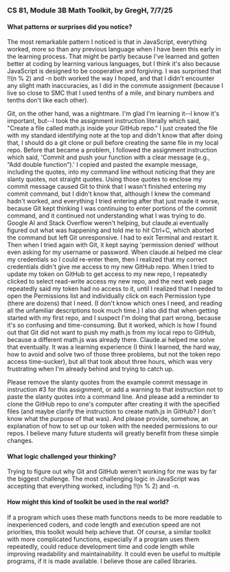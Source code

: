 ### **CS 81, Module 3B Math Toolkit, by GregH, 7/7/25**

#### What patterns or surprises did you notice?  
The most remarkable pattern I noticed is that in JavaScript, everything worked, more so than any previous language when I have been this early in the learning process. That might be partly because I've learned and gotten better at coding by learning various languages, but I think it's also because JavaScript is designed to be cooperative and forgiving. I was surprised that !!(n % 2) and -n both worked the way I hoped, and that I didn't encounter any slight math inaccuracies, as I did in the commute assignment (because I live so close to SMC that I used tenths of a mile, and binary numbers and tenths don't like each other).  

Git, on the other hand, was a nightmare. I'm glad I'm learning it--I know it's important, but--I took the assignment instruction literally which said, "Create a file called math.js inside your GitHub repo." I just created the file with my standard identifying note at the top and didn't know that after doing that, I should do a git clone or pull before creating the same file in my local repo. Before that became a problem, I followed the assignment instruction which said, 'Commit and push your function with a clear message (e.g., “Add double function”).' I copied and pasted the example message, including the quotes, into my command line without noticing that they are slanty quotes, not straight quotes. Using those quotes to enclose my commit message caused Git to think that I wasn't finished entering my commit command, but I didn't know that, although I knew the command hadn't worked, and everything I tried entering after that just made it worse, because Git kept thinking I was continuing to enter portions of the commit command, and it continued not understanding what I was trying to do. Google AI and Stack Overflow weren't helping, but claude.ai eventually figured out what was happening and told me to hit Ctrl+C, which aborted the command but left Git unresponsive. I had to exit Terminal and restart it. Then when I tried again with Git, it kept saying 'permission denied' without even asking for my username or password. When claude.ai helped me clear my credentials so I could re-enter them, then I realized that my correct credentials didn't give me access to my new GitHub repo. When I tried to update my token on GitHub to get access to my new repo, I repeatedly clicked to select read-write access my new repo, and the next web page repeatedly said my token had no access to it, until I realized that I needed to open the Permissions list and individually click on each Permission type (there are dozens) that I need. (I don't know which ones I need, and reading all the unfamiliar descriptions took much time.) I also did that when getting started with my first repo, and I suspect I'm doing that part wrong, because it's so confusing and time-consuming. But it worked, which is how I found out that Git did not want to push my math.js from my local repo to GitHub, because a different math.js was already there. Claude.ai helped me solve that eventually. It was a learning experience (I think I learned, the hard way, how to avoid and solve two of those three problems, but not the token repo access time-sucker), but all that took about three hours, which was very frustrating when I'm already behind and trying to catch up.

Please remove the slanty quotes from the example commit message in instruction #3 for this assignment, or add a warning to that instruction not to paste the slanty quotes into a command line. And please add a reminder to clone the GitHub repo to one's computer after creating it with the specified files (and maybe clarify the instruction to create math.js in GitHub? I don't know what the purpose of that was). And please provide, somehow, an explanation of how to set up our token with the needed permissions to our repos. I believe many future students will greatly benefit from these simple changes.

#### What logic challenged your thinking?  
Trying to figure out why Git and GitHub weren't working for me was by far the biggest challenge. The most challenging logic in JavaScript was accepting that everything worked, including !!(n % 2) and -n.

#### How might this kind of toolkit be used in the real world?  
If a program which uses these math functions needs to be more readable to inexperienced coders, and code length and execution speed are not priorities, this toolkit would help achieve that. Of course, a similar toolkit with more complicated functions, especially if a program uses them repeatedly, could reduce development time and code length while improving readability and maintainability. It could even be useful to multiple programs, if it is made available. I believe those are called libraries.